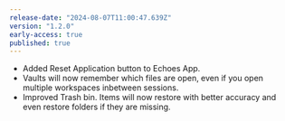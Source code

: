 ```yaml
---
release-date: "2024-08-07T11:00:47.639Z"
version: "1.2.0"
early-access: true
published: true
---
```

- Added Reset Application button to Echoes App.
- Vaults will now remember which files are open, even if you open multiple workspaces inbetween sessions.
- Improved Trash bin. Items will now restore with better accuracy and even restore folders if they are missing.
